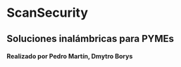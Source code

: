 # ScanSecurity

## Soluciones inalámbricas para PYMEs

#### Realizado por Pedro Martín, Dmytro Borys